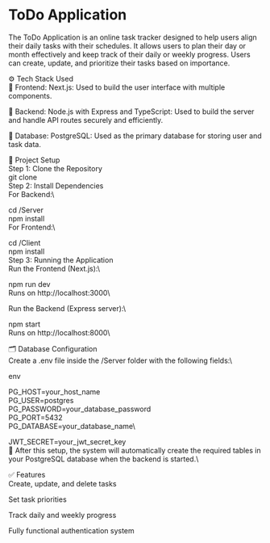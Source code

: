 # ToDo Application

The ToDo Application is an online task tracker designed to help users align their daily tasks with their schedules. It allows users to plan their day or month effectively and keep track of their daily or weekly progress. Users can create, update, and prioritize their tasks based on importance.

⚙️ Tech Stack Used \
🔹 Frontend:
Next.js: Used to build the user interface with multiple components.

🔹 Backend:
Node.js with Express and TypeScript: Used to build the server and handle API routes securely and efficiently.

🔹 Database:
PostgreSQL: Used as the primary database for storing user and task data.

🚀 Project Setup \
Step 1: Clone the Repository \
git clone <your-repo-url>\
Step 2: Install Dependencies\
For Backend:\

cd /Server\
npm install\
For Frontend:\

cd /Client\
npm install\
Step 3: Running the Application\
Run the Frontend (Next.js):\

npm run dev\
Runs on http://localhost:3000\

Run the Backend (Express server):\

npm start\
Runs on http://localhost:8000\

🗂️ Database Configuration\
Create a .env file inside the /Server folder with the following fields:\

env

PG_HOST=your_host_name\
PG_USER=postgres\
PG_PASSWORD=your_database_password\
PG_PORT=5432\
PG_DATABASE=your_database_name\

JWT_SECRET=your_jwt_secret_key\
🔸 After this setup, the system will automatically create the required tables in your PostgreSQL database when the backend is started.\

✅ Features\
Create, update, and delete tasks

Set task priorities

Track daily and weekly progress

Fully functional authentication system
